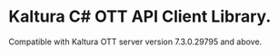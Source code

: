 # Kaltura C# OTT API Client Library.
Compatible with Kaltura OTT server version 7.3.0.29795 and above.
